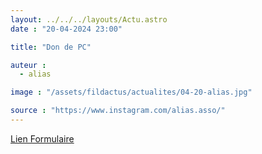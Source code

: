 ```yaml
---
layout: ../../../layouts/Actu.astro
date : "20-04-2024 23:00"

title: "Don de PC"

auteur :
  - alias

image : "/assets/fildactus/actualites/04-20-alias.jpg"

source : "https://www.instagram.com/alias.asso/"
---
```


[Lien Formulaire](https://docs.google.com/forms/d/e/1FAIpQLScBRkelJIRv3Wics4ZSOkjrg6mME3DmeCQVmuDO3LPbZP2weA/viewform)
